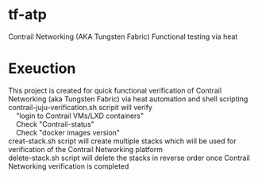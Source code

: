 # tf-atp
Contrail Networking (AKA Tungsten Fabric) Functional testing via heat
# Exeuction 
This project is created for quick functional verification of Contrail Networking (aka Tungsten Fabric) via heat automation and shell scripting  <br/>
contrail-juju-verification.sh scripit will verify <br/> &nbsp; &nbsp; "login to Contrail VMs/LXD containers"<br/> &nbsp; &nbsp; Check "Contrail-status" <br/> &nbsp; &nbsp; Check "docker images version" <br/>
creat-stack.sh script will create multiple stacks which will be used for verification of the Contrail Networking platform <br/>
delete-stack.sh script will delete the stacks in reverse order once Contrail Networking verification is completed 
